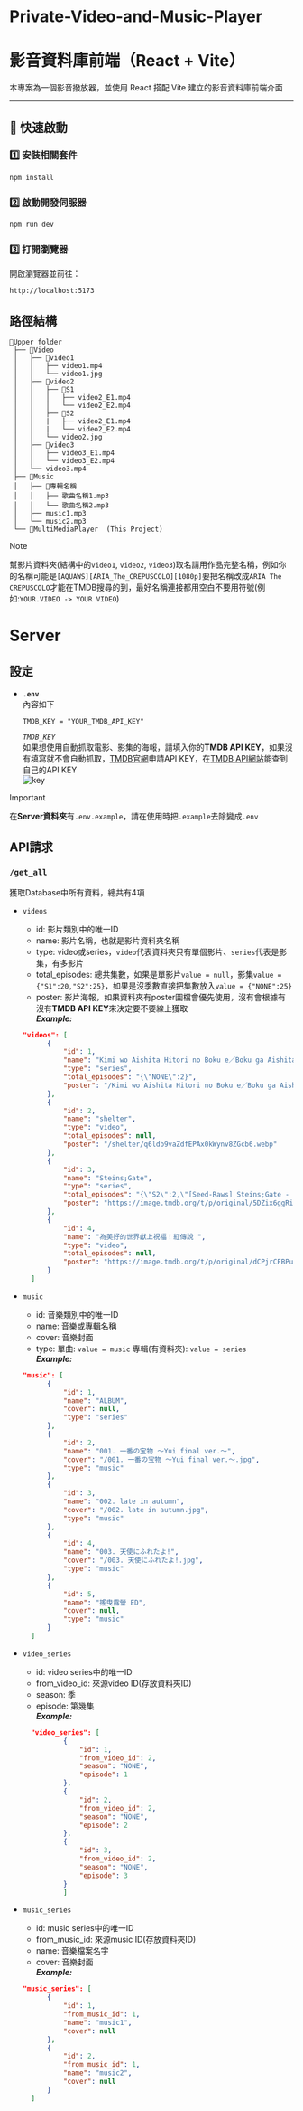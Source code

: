 # Private-Video-and-Music-Player


# 影音資料庫前端（React + Vite）

本專案為一個影音撥放器，並使用 React 搭配 Vite 建立的影音資料庫前端介面

---

## 🚀 快速啟動

### 1️⃣ 安裝相關套件
```bash
npm install
```

### 2️⃣ 啟動開發伺服器
```bash
npm run dev
```

### 3️⃣ 打開瀏覽器
開啟瀏覽器並前往：
```
http://localhost:5173
```

## 路徑結構
```
📂Upper folder   
 ├── 📂Video  
 │   ├── 📂video1        
 │   │   ├── video1.mp4  
 │   │   └── video1.jpg  
 │   ├── 📂video2  
 │   │   ├── 📂S1  
 │   │   │   ├── video2_E1.mp4  
 │   │   │   └── video2_E2.mp4  
 │   │   ├── 📂S2  
 │   │   |   ├── video2_E1.mp4  
 │   │   |   └── video2_E2.mp4  
 │   │   └── video2.jpg  
 │   ├── 📂video3  
 │   │   ├── video3_E1.mp4  
 │   │   └── video3_E2.mp4  
 │   └── video3.mp4  
 ├── 📂Music  
 │   ├── 📂專輯名稱  
 │   │   ├── 歌曲名稱1.mp3  
 │   │   └── 歌曲名稱2.mp3  
 │   ├── music1.mp3  
 │   └── music2.mp3  
 └── 📂MultiMediaPlayer  (This Project)
 ```  
 >[!NOTE]
 >幫影片資料夾(結構中的`video1`, `video2`, `video3`)取名請用作品完整名稱，例如你的名稱可能是`[AQUAWS][ARIA_The_CREPUSCOLO][1080p]`要把名稱改成`ARIA The CREPUSCOLO`才能在TMDB搜尋的到，最好名稱連接都用空白不要用符號(例如:`YOUR.VIDEO -> YOUR VIDEO`)

 # Server
 ## 設定
- **```.env```**  
  內容如下  
  ```
  TMDB_KEY = "YOUR_TMDB_API_KEY"

  ```
  *```TMDB_KEY```*  
  如果想使用自動抓取電影、影集的海報，請填入你的**TMDB API KEY**，如果沒有填寫就不會自動抓取，[TMDB官網](https://www.themoviedb.org/)申請API KEY，在[TMDB API網站](https://developer.themoviedb.org/reference/intro/authentication)能查到自己的API KEY  
  ![key](md_img/tmdb_key.png) 
  
> [!IMPORTANT]
> 在**Server資料夾**有```.env.example```，請在使用時把`.example`去除變成```.env```
    
## API請求
### ```/get_all```  
獲取Database中所有資料，總共有4項 
- `videos`
  - id: 影片類別中的唯一ID
  - name: 影片名稱，也就是影片資料夾名稱
  - type: video或series，`video`代表資料夾只有單個影片、`series`代表是影集，有多影片
  - total_episodes: 總共集數，如果是單影片```value = null```，影集```value = {"S1":20,"S2":25}```，如果是沒季數直接把集數放入```value = {"NONE":25}```
  - poster: 影片海報，如果資料夾有poster圖檔會優先使用，沒有會根據有沒有**TMDB API KEY**來決定要不要線上獲取  
  ***Example:***  
  ```json
  "videos": [
        {
            "id": 1,
            "name": "Kimi wo Aishita Hitori no Boku e／Boku ga Aishita Subete no Kimi e",
            "type": "series",
            "total_episodes": "{\"NONE\":2}",
            "poster": "/Kimi wo Aishita Hitori no Boku e／Boku ga Aishita Subete no Kimi e/poster.jpg"
        },
        {
            "id": 2,
            "name": "shelter",
            "type": "video",
            "total_episodes": null,
            "poster": "/shelter/q6ldb9vaZdfEPAx0kWynv8ZGcb6.webp"
        },
        {
            "id": 3,
            "name": "Steins;Gate",
            "type": "series",
            "total_episodes": "{\"S2\":2,\"[Seed-Raws] Steins;Gate - BD-BOX (BD 1280x720 AVC AAC)\":27}",
            "poster": "https://image.tmdb.org/t/p/original/5DZix6ggRiFEbsGqUeTAI1z2wtX.jpg"
        },
        {
            "id": 4,
            "name": "為美好的世界獻上祝福！紅傳說 ",
            "type": "video",
            "total_episodes": null,
            "poster": "https://image.tmdb.org/t/p/original/dCPjrCFBPuKgWt78c9DfxXCS4zm.jpg"
        }
    ]
    ```
- `music`
  - id: 音樂類別中的唯一ID
  - name: 音樂或專輯名稱
  - cover: 音樂封面
  - type: 單曲: `value = music` 專輯(有資料夾): `value = series`  
  ***Example:***  
  ```json
  "music": [
        {
            "id": 1,
            "name": "ALBUM",
            "cover": null,
            "type": "series"
        },
        {
            "id": 2,
            "name": "001. 一番の宝物 ～Yui final ver.～",
            "cover": "/001. 一番の宝物 ～Yui final ver.～.jpg",
            "type": "music"
        },
        {
            "id": 3,
            "name": "002. late in autumn",
            "cover": "/002. late in autumn.jpg",
            "type": "music"
        },
        {
            "id": 4,
            "name": "003. 天使にふれたよ!",
            "cover": "/003. 天使にふれたよ!.jpg",
            "type": "music"
        },
        {
            "id": 5,
            "name": "搖曳露營 ED",
            "cover": null,
            "type": "music"
        }
    ]
    ```
- `video_series`
  - id: video series中的唯一ID
  - from_video_id: 來源video ID(存放資料夾ID)
  - season: 季
  - episode: 第幾集  
  ***Example:***
  ```json
    "video_series": [
            {
                "id": 1,
                "from_video_id": 2,
                "season": "NONE",
                "episode": 1
            },
            {
                "id": 2,
                "from_video_id": 2,
                "season": "NONE",
                "episode": 2
            },
            {
                "id": 3,
                "from_video_id": 2,
                "season": "NONE",
                "episode": 3
            }
            ]
  ```
  
- `music_series`
  - id: music series中的唯一ID
  - from_music_id: 來源music ID(存放資料夾ID)
  - name: 音樂檔案名字
  - cover: 音樂封面  
  ***Example:***  
  ```json
  "music_series": [
        {
            "id": 1,
            "from_music_id": 1,
            "name": "music1",
            "cover": null
        },
        {
            "id": 2,
            "from_music_id": 1,
            "name": "music2",
            "cover": null
        }
    ]
    ```  
